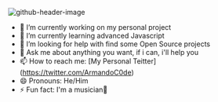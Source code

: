 ![github-header-image](https://user-images.githubusercontent.com/100308912/169642547-fa38652b-fe45-49bf-93b8-c3510ee26d5e.png)


- 🔭 I’m currently working on my personal project
- 🌱 I’m currently learning advanced Javascript
- 🤔 I’m looking for help with find some Open Source projects
- 💬 Ask me about anything you want, if i can, i'll help you
- 📫 How to reach me: [My Personal Teitter] (https://twitter.com/ArmandoC0de)
- 😄 Pronouns: He/Him
- ⚡ Fun fact: I'm a musician🎷
